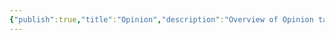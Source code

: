 ```yaml
---
{"publish":true,"title":"Opinion","description":"Overview of Opinion tag.","created":"Wednesday, February 19th 2025, 9:07:44 pm","modified":"Wednesday, March 12th 2025, 2:34:46 am","cssclasses":"mado-heading"}
---
```


